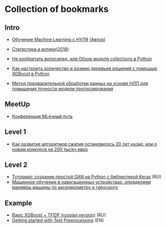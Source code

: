 # Collection of bookmarks

## Intro

 - [Обучение Machine Learning c НУЛЯ](https://www.youtube.com/watch?v=EHVmseAhkx0&list=PLXgqe2js59nvgsT6-ln_ARnFlkBukGpLH&ab_channel=miracl6) [(Автор)](https://www.youtube.com/c/miracl6)

- [Статистика и котики(2018)](http://info.levandovskiy.info/wp-content/uploads/2018/10/Statistika_i_kotiki.pdf)

- [Не изобретать велосипед, или Обзор модуля collections в Python](https://proglib.io/p/ne-izobretat-velosiped-ili-obzor-modulya-collections-v-python-2019-12-15)

- [Как настроить количество и размер деревьев решений с помощью XGBoost в Python](https://www.machinelearningmastery.ru/tune-number-size-decision-trees-xgboost-python/)
- [Метод предварительной обработки данных на основе НЛП для повышения точности модели прогнозирования](https://www.machinelearningmastery.ru/nlp-based-data-preprocessing-method-to-improve-prediction-model-accuracy-30b408a1865f/)

## MeetUp

- [Конференция MLечный путь](https://www.youtube.com/watch?v=-0xPWlSyjh4&ab_channel=Selectel)

## Level 1
- [Как развитие алгоритмов сжатия остановилось 20 лет назад, или о новом конкурсе на 200 тысяч евро](https://habr.com/ru/post/570694/)

## Level 2
- [Туториал: создание простой GAN на Python с библиотекой Keras](https://neurohive.io/ru/tutorial/simple-gan-python-keras/) (RU)
- [Машинное обучение в навигационных устройствах: определяем маневры машины по акселерометру и гироскопу](https://habr.com/ru/post/254707/)


## Example
- [Basic XGBoost + TFIDF (russian version)](https://www.kaggle.com/miracl16/basic-xgboost-tfidf-russian-version) (RU)
- [Getting started with Text Preprocessing](https://www.kaggle.com/sudalairajkumar/getting-started-with-text-preprocessing#Removal-of-stopwords) (EN)
